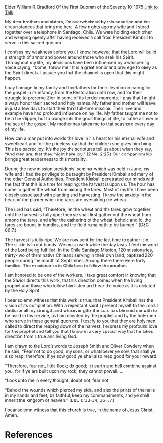 Elder William R. Bradford
Of the First Quorum of the Seventy
10-1975
[Link to Talk](https://www.churchofjesuschrist.org/study/general-conference/1975/10/we-are-sent-for-the-last-time?lang=eng)

My dear brothers and sisters, I’m overwhelmed by this occasion and the circumstances that bring me here. A few nights ago my wife and I stood together over a telephone in Santiago, Chile. We were holding each other and weeping openly after having received a call from President Kimball to serve in this sacred quorum.

I confess my weakness before you. I know, however, that the Lord will build a strength of armor and power around those who seek his Spirit. Throughout my life, my decisions have been influenced by a whispering voice saying, “Come, follow me.” It is a great honor and privilege to obey as the Spirit directs. I assure you that the channel is open that this might happen.

I pay homage to my family and forefathers for their devotion in caring for the gospel in its infancy, from the Restoration until now, and for their struggle to preserve Zion in some of its tender moments. I pray that I might always honor their sacred and holy names. My father and mother will leave in just a few days to start their third full-time mission. Their love and example have had profound influence on my life. My father taught me not to be a toe-dipper, but to plunge into the good things of life, to bathe all over in the sea of the gospel. My mother has taken me to that seashore every day of my life.

How can a man put into words the love in his heart for his eternal wife and sweetheart and for the priceless joy that the children she gives him bring. This is a sacred joy. It’s the joy the scriptures tell us about when they say, “And men are, that they might have joy.” (2 Ne. 2:25.) Our companionship brings great tenderness to this mortality.

During the new mission presidents’ seminar which was held in June, my wife and I had the privilege to be taught by President Kimball and many of the other General Authorities. President Kimball penetrated our minds with the fact that this is a time for reaping: the harvest is upon us. The hour has come to gather the wheat from among the tares. Most of my life I have been closely associated with planting and harvesting. I know the anxiety in the heart of the planter when the tares are overtaking the wheat.

The Lord has said, “Therefore, let the wheat and the tares grow together until the harvest is fully ripe; then ye shall first gather out the wheat from among the tares, and after the gathering of the wheat, behold and lo, the tares are bound in bundles, and the field remaineth to be burned.” (D&C 86:7.)

The harvest is fully ripe. We are now sent for the last time to gather it in. The sickle is in our hands. We must use it while the day lasts. I feel the word of the Lord being fulfilled. In the Chile Santiago Mission, 120 missionaries, thirty-two of them native Chileans serving in their own land, baptized 220 people during the month of September. Among these there were forty families. The missionaries in Chile love to follow the prophet.

I am honored to be one of the workers. I take great comfort in knowing that the Savior directs this work, that his direction comes when the living prophet and those who follow him listen and hear the voice as it is dictated by the Holy Spirit.

I bear solemn witness that this work is true, that President Kimball has the vision of its completion. With a repentant spirit I present myself to the Lord. I dedicate all my strength and whatever gifts the Lord has blessed me with to be used in his service, as I am directed by the prophet and by the holy men who serve in these general quorums. I testify to you that they are holy men, called to direct the reaping down of the harvest. I express my profound love for the prophet and tell you that I know in a very special way that he takes direction from a true and living God.

I am drawn to the Lord’s words to Joseph Smith and Oliver Cowdery when he said, “Fear not to do good, my sons, or whatsoever ye sow, that shall ye also reap; therefore, if ye sow good ye shall also reap good for your reward.

“Therefore, fear not, little flock; do good; let earth and hell combine against you, for if ye are built upon my rock, they cannot prevail. …

“Look unto me in every thought; doubt not, fear not.

“Behold the wounds which pierced my side, and also the prints of the nails in my hands and feet; be faithful, keep my commandments, and ye shall inherit the kingdom of heaven.” (D&C 6:33–34, 36–37.)

I bear solemn witness that this church is true, in the name of Jesus Christ. Amen.

# References
